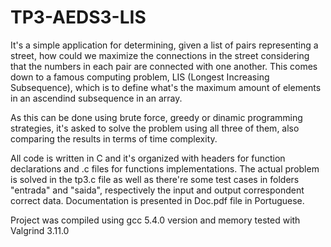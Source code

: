 # TP3-AEDS3-LIS

It's a simple application for determining, given a list of pairs representing a street, how could we maximize the connections in the street
considering that the numbers in each pair are connected with one another. This comes down to a famous computing problem, LIS (Longest Increasing Subsequence),
which is to define what's the maximum amount of elements in an ascendind subsequence in an array.

As this can be done using brute force, greedy or dinamic programming strategies, it's asked to solve the problem using all three of 
them, also comparing the results in terms of time complexity.

All code is written in C and it's organized with headers for function declarations and .c files for functions implementations. The actual problem is solved in the tp3.c file as well as there're some test cases in folders "entrada" and "saida", respectively the input and output correspondent correct data.
Documentation is presented in Doc.pdf file in Portuguese.

Project was compiled using gcc 5.4.0 version and memory tested with Valgrind 3.11.0
